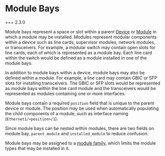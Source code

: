 # Module Bays

+++ 2.3.0

Module bays represent a space or slot within a parent [Device](device.md) or [Module](module.md) in which a module may be installed. Modules represent modular components within a device such as line cards, supervisor modules, network modules, or transceivers. For example, a modular switch may contain open slots for line cards, each of which is represented as a module bay. Each line card within the switch would be defined as a module installed in one of the module bays.

In addition to module bays within a device, module bays may also be defined within a module. For example, a line card may contain GBIC or SFP slots for installing transceivers. The GBIC or SFP slots would be represented as module bays within the line card module and the transceivers would be represented as modules containing one or more interfaces.

Module bays contain a required `position` field that is unique to the parent device or module. The position may be used when automatically populating the child components of a module, such as interface naming (`Ethernet1/<position>/1`).

Since module bays can be nested within modules, there are two fields on module bay, `parent_module` and `installed_module` to reduce confusion.

Module bays may be assigned to a [module family](modulefamily.md), which limits the module types that may be installed in it.
